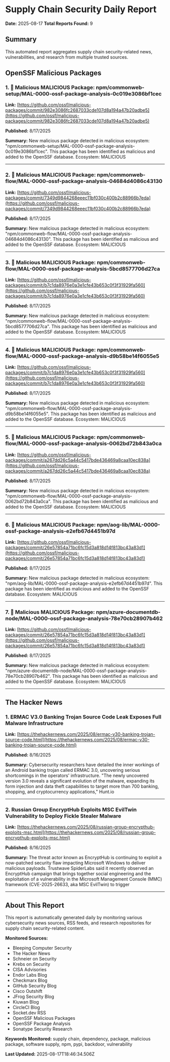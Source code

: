 # Supply Chain Security Daily Report
**Date:** 2025-08-17
**Total Reports Found:** 9

## Summary

This automated report aggregates supply chain security-related news, vulnerabilities, and research from multiple trusted sources.

## OpenSSF Malicious Packages

### 1. 🚨 Malicious MALICIOUS Package: npm/commonweb-setup/MAL-0000-ossf-package-analysis-0c019e3086bf1cec

**Link:** [https://github.com/ossf/malicious-packages/commit/982e3086fc2687033cde107d8a194a47b20adbe5](https://github.com/ossf/malicious-packages/commit/982e3086fc2687033cde107d8a194a47b20adbe5)

**Published:** 8/17/2025

**Summary:** New malicious package detected in malicious ecosystem: "npm/commonweb-setup/MAL-0000-ossf-package-analysis-0c019e3086bf1cec". This package has been identified as malicious and added to the OpenSSF database. Ecosystem: MALICIOUS

---

### 2. 🚨 Malicious MALICIOUS Package: npm/commonweb-flow/MAL-0000-ossf-package-analysis-04684d4086c43130

**Link:** [https://github.com/ossf/malicious-packages/commit/7349d9844268eeec11bf030c400b2c88966b7eda](https://github.com/ossf/malicious-packages/commit/7349d9844268eeec11bf030c400b2c88966b7eda)

**Published:** 8/17/2025

**Summary:** New malicious package detected in malicious ecosystem: "npm/commonweb-flow/MAL-0000-ossf-package-analysis-04684d4086c43130". This package has been identified as malicious and added to the OpenSSF database. Ecosystem: MALICIOUS

---

### 3. 🚨 Malicious MALICIOUS Package: npm/commonweb-flow/MAL-0000-ossf-package-analysis-5bcd8577706d27ca

**Link:** [https://github.com/ossf/malicious-packages/commit/b7c1da8976e0a3e1cfe43b653c0f3f31929fa560](https://github.com/ossf/malicious-packages/commit/b7c1da8976e0a3e1cfe43b653c0f3f31929fa560)

**Published:** 8/17/2025

**Summary:** New malicious package detected in malicious ecosystem: "npm/commonweb-flow/MAL-0000-ossf-package-analysis-5bcd8577706d27ca". This package has been identified as malicious and added to the OpenSSF database. Ecosystem: MALICIOUS

---

### 4. 🚨 Malicious MALICIOUS Package: npm/commonweb-flow/MAL-0000-ossf-package-analysis-d9b58be14f6055e5

**Link:** [https://github.com/ossf/malicious-packages/commit/b7c1da8976e0a3e1cfe43b653c0f3f31929fa560](https://github.com/ossf/malicious-packages/commit/b7c1da8976e0a3e1cfe43b653c0f3f31929fa560)

**Published:** 8/17/2025

**Summary:** New malicious package detected in malicious ecosystem: "npm/commonweb-flow/MAL-0000-ossf-package-analysis-d9b58be14f6055e5". This package has been identified as malicious and added to the OpenSSF database. Ecosystem: MALICIOUS

---

### 5. 🚨 Malicious MALICIOUS Package: npm/commonweb-flow/MAL-0000-ossf-package-analysis-0062bd72b843a0ca

**Link:** [https://github.com/ossf/malicious-packages/commit/a267dd26c5a44c5417bde436469a8caa10ec838a](https://github.com/ossf/malicious-packages/commit/a267dd26c5a44c5417bde436469a8caa10ec838a)

**Published:** 8/17/2025

**Summary:** New malicious package detected in malicious ecosystem: "npm/commonweb-flow/MAL-0000-ossf-package-analysis-0062bd72b843a0ca". This package has been identified as malicious and added to the OpenSSF database. Ecosystem: MALICIOUS

---

### 6. 🚨 Malicious MALICIOUS Package: npm/aog-lib/MAL-0000-ossf-package-analysis-e2efb67d4451b97d

**Link:** [https://github.com/ossf/malicious-packages/commit/26e57854a71bc6fc15d3a818d14f813bc43a83d1](https://github.com/ossf/malicious-packages/commit/26e57854a71bc6fc15d3a818d14f813bc43a83d1)

**Published:** 8/17/2025

**Summary:** New malicious package detected in malicious ecosystem: "npm/aog-lib/MAL-0000-ossf-package-analysis-e2efb67d4451b97d". This package has been identified as malicious and added to the OpenSSF database. Ecosystem: MALICIOUS

---

### 7. 🚨 Malicious MALICIOUS Package: npm/azure-documentdb-node/MAL-0000-ossf-package-analysis-78e70cb28907b462

**Link:** [https://github.com/ossf/malicious-packages/commit/26e57854a71bc6fc15d3a818d14f813bc43a83d1](https://github.com/ossf/malicious-packages/commit/26e57854a71bc6fc15d3a818d14f813bc43a83d1)

**Published:** 8/17/2025

**Summary:** New malicious package detected in malicious ecosystem: "npm/azure-documentdb-node/MAL-0000-ossf-package-analysis-78e70cb28907b462". This package has been identified as malicious and added to the OpenSSF database. Ecosystem: MALICIOUS

---

## The Hacker News

### 1. ERMAC V3.0 Banking Trojan Source Code Leak Exposes Full Malware Infrastructure

**Link:** [https://thehackernews.com/2025/08/ermac-v30-banking-trojan-source-code.html](https://thehackernews.com/2025/08/ermac-v30-banking-trojan-source-code.html)

**Published:** 8/16/2025

**Summary:** Cybersecurity researchers have detailed the inner workings of an Android banking trojan called ERMAC 3.0, uncovering serious shortcomings in the operators' infrastructure. "The newly uncovered version 3.0 reveals a significant evolution of the malware, expanding its form injection and data theft capabilities to target more than 700 banking, shopping, and cryptocurrency applications," Hunt.io

---

### 2. Russian Group EncryptHub Exploits MSC EvilTwin Vulnerability to Deploy Fickle Stealer Malware

**Link:** [https://thehackernews.com/2025/08/russian-group-encrypthub-exploits-msc.html](https://thehackernews.com/2025/08/russian-group-encrypthub-exploits-msc.html)

**Published:** 8/16/2025

**Summary:** The threat actor known as EncryptHub is continuing to exploit a now-patched security flaw impacting Microsoft Windows to deliver malicious payloads. Trustwave SpiderLabs said it recently observed an EncryptHub campaign that brings together social engineering and the exploitation of a vulnerability in the Microsoft Management Console (MMC) framework (CVE-2025-26633, aka MSC EvilTwin) to trigger

---

## About This Report

This report is automatically generated daily by monitoring various cybersecurity news sources, RSS feeds, and research repositories for supply chain security-related content.

**Monitored Sources:**
- Bleeping Computer Security
- The Hacker News
- Schneier on Security
- Krebs on Security
- CISA Advisories
- Endor Labs Blog
- Checkmarx Blog
- GitHub Security Blog
- Cisco Outshift
- JFrog Security Blog
- Kiuwan Blog
- CircleCI Blog
- Socket.dev RSS
- OpenSSF Malicious Packages
- OpenSSF Package Analysis
- Sonatype Security Research

**Keywords Monitored:** supply chain, dependency, package, malicious package, software supply, npm, pypi, backdoor, vulnerability

**Last Updated:** 2025-08-17T18:46:34.506Z
